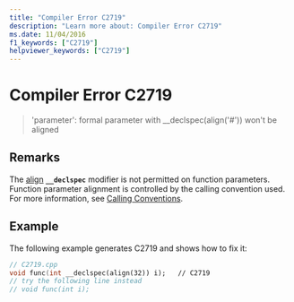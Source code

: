 ```yaml
---
title: "Compiler Error C2719"
description: "Learn more about: Compiler Error C2719"
ms.date: 11/04/2016
f1_keywords: ["C2719"]
helpviewer_keywords: ["C2719"]
---
```

# Compiler Error C2719

> 'parameter': formal parameter with __declspec(align('#')) won't be aligned

## Remarks

The [align](../../cpp/align-cpp.md) **`__declspec`** modifier is not permitted on function parameters. Function parameter alignment is controlled by the calling convention used. For more information, see [Calling Conventions](../../cpp/calling-conventions.md).

## Example

The following example generates C2719 and shows how to fix it:

```cpp
// C2719.cpp
void func(int __declspec(align(32)) i);   // C2719
// try the following line instead
// void func(int i);
```
